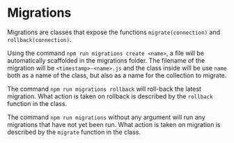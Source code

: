 # Migrations
Migrations are classes that expose the functions
`migrate(connection)` and `rollback(connection)`.

Using the command `npm run migrations create <name>`, a file will be automatically scaffolded in the migrations folder. The filename of the migration will be `<timestamp>-<name>.js` and the class inside will be use `name` both as a name of the class, but also as a name for the collection to migrate.

The command `npm run migrations rollback` will roll-back the latest migration.
What action is taken on rollback is described by the `rollback` function in the class.

The command `npm run migrations` without any argument will run any migrations that have not yet been run.
What action is taken on migration is described by the `migrate` function in the class.